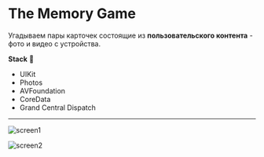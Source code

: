 # The Memory Game 
Угадываем пары карточек состоящие из **пользовательского контента** - фото и видео с устройства. 

**Stack** :wrench: 
- UIKit
- Photos
- AVFoundation
- CoreData
- Grand Central Dispatch
---
![screen1](https://github.com/almo8800/TheMemoryGame/assets/120101941/d5e01c05-43bd-4f6a-be3d-00b45dc0bfd6)

![screen2](https://github.com/almo8800/TheMemoryGame/assets/120101941/a50538fe-25a5-407a-b18f-0ff4f8392104)
